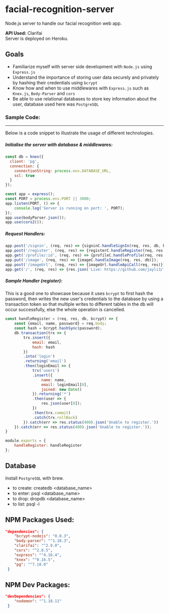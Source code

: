 # facial-recognition-server
Node.js server to handle our facial recognition web app.

**API Used:** Clarifai<br>
Server is deployed on Heroku.

## Goals
- Familiarize myself with server side development with `Node.js` using `Express.js`
- Understand the importance of storing user data securely and privately by hashing their credentials using `bcrypt`
- Know how and when to use middlewares with `Express.js` such as `Knex.js`, `Body-Parser` and `cors`
- Be able to use relational databases to store key information about the user, database used here was `PostgreSQL`

### Sample Code:
----
Below is a code snippet to illustrate the usage of different technologies.

##### Initialise the server with database & middlewares:
```javascript
const db = knex({
  client: 'pg',
  connection: {
    connectionString: process.env.DATABASE_URL,
    ssl: true
  }
});

const app = express();
const PORT = process.env.PORT || 3000;
app.listen(PORT, () => {
	console.log('Server is running on port: ', PORT);
});
app.use(bodyParser.json());
app.use(cors2());
```

##### Request Handlers:
```javascript
app.post('/signin', (req, res) => {signinC.handleSignIn(req, res, db, bcrypt)});
app.post('/register', (req, res) => {registerC.handleRegister(req, res, db, bcrypt)});
app.get('/profile/:id', (req, res) => {profileC.handleProfile(req, res, db)});
app.put('/image', (req, res) => {imageC.handleImage(req, res, db)});
app.post('/imageUrl', (req, res) => {imageUrl.handleApiCall(req, res)});
app.get('/', (req, res) => {res.json('Live: https://github.com/jayli3/facial-recognition-web-app')});
```


##### Sample Handler (register):
This is a good one to showcase because it uses `bcrypt` to first hash the password, then writes the new user&apos;s credentials to the database by using a transaction token so that multiple writes to different tables in the db will occur successfully, else the whole operation is cancelled.

```javascript
const handleRegister = (req, res, db, bcrypt) => {
	const {email, name, password} = req.body;
	const hash = bcrypt.hashSync(password);
	db.transaction(trx => {
		trx.insert({
			email: email,
			hash: hash
		})
		.into('login')
		.returning('email')
		.then(loginEmail => {
			trx('users')
			.insert({
				name: name,
				email: loginEmail[0],
				joined: new Date()
			}).returning('*')
			.then(user => {
				res.json(user[0]);
			})
			.then(trx.commit)
			.catch(trx.rollBack)
		}).catch(err => res.status(400).json('Unable to register.'))
	}).catch(err => res.status(400).json('Unable to register.'));
}

module.exports = {
	handleRegister: handleRegister
};
```





## Database
Install `PostgreSQL` with brew.
- to create: createdb &lt;database_name&gt;
- to enter: psql &lt;database_name&gt;
- to drop: dropdb &lt;database_name&gt;
- to list: psql -l

## NPM Packages Used:
```json
"dependencies": {
    "bcrypt-nodejs": "0.0.3",
    "body-parser": "^1.18.3",
    "clarifai": "^2.9.0",
    "cors": "^2.8.5",
    "express": "^4.16.4",
    "knex": "^0.16.5",
    "pg": "^7.10.0"
 }
```

## NPM Dev Packages:
```json
"devDependencies": {
    "nodemon": "^1.18.11"
 }
```
